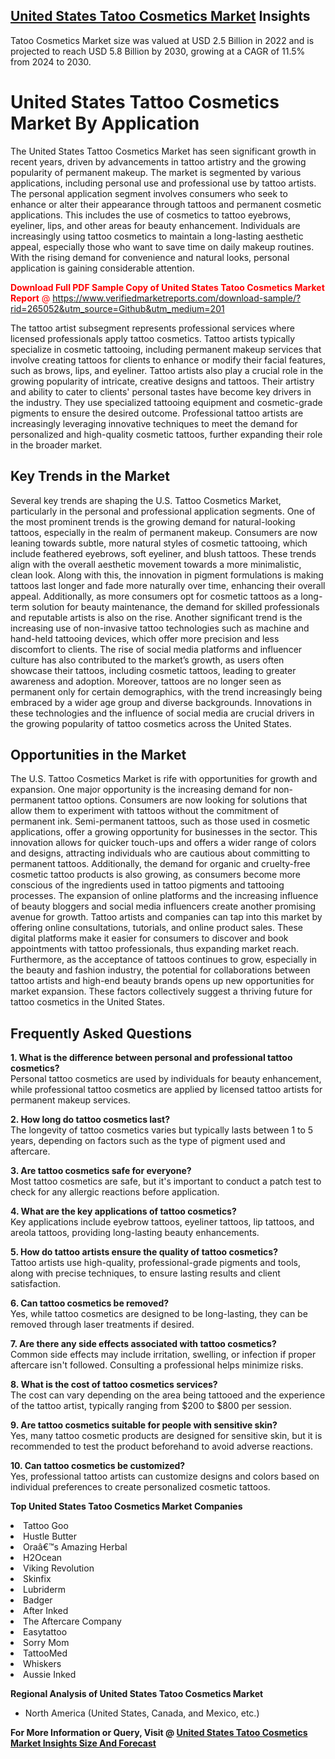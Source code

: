 <h2><a href="https://www.verifiedmarketreports.com/download-sample/?rid=265052&amp;utm_source=Github&amp;utm_medium=201" target="_blank">United States Tatoo Cosmetics Market</a> Insights</h2><p>Tatoo Cosmetics Market size was valued at USD 2.5 Billion in 2022 and is projected to reach USD 5.8 Billion by 2030, growing at a CAGR of 11.5% from 2024 to 2030.</p><p><h1>United States Tattoo Cosmetics Market By Application</h1><p>The United States Tattoo Cosmetics Market has seen significant growth in recent years, driven by advancements in tattoo artistry and the growing popularity of permanent makeup. The market is segmented by various applications, including personal use and professional use by tattoo artists. The personal application segment involves consumers who seek to enhance or alter their appearance through tattoos and permanent cosmetic applications. This includes the use of cosmetics to tattoo eyebrows, eyeliner, lips, and other areas for beauty enhancement. Individuals are increasingly using tattoo cosmetics to maintain a long-lasting aesthetic appeal, especially those who want to save time on daily makeup routines. With the rising demand for convenience and natural looks, personal application is gaining considerable attention. <p><span class=""><span style="color: #ff0000;"><strong>Download Full PDF Sample Copy of United States Tatoo Cosmetics Market Report</strong> @ </span><a href="https://www.verifiedmarketreports.com/download-sample/?rid=265052&amp;utm_source=Github&amp;utm_medium=201" target="_blank">https://www.verifiedmarketreports.com/download-sample/?rid=265052&amp;utm_source=Github&amp;utm_medium=201</a></span></p>The tattoo artist subsegment represents professional services where licensed professionals apply tattoo cosmetics. Tattoo artists typically specialize in cosmetic tattooing, including permanent makeup services that involve creating tattoos for clients to enhance or modify their facial features, such as brows, lips, and eyeliner. Tattoo artists also play a crucial role in the growing popularity of intricate, creative designs and tattoos. Their artistry and ability to cater to clients' personal tastes have become key drivers in the industry. They use specialized tattooing equipment and cosmetic-grade pigments to ensure the desired outcome. Professional tattoo artists are increasingly leveraging innovative techniques to meet the demand for personalized and high-quality cosmetic tattoos, further expanding their role in the broader market.<h2>Key Trends in the Market</h2><p>Several key trends are shaping the U.S. Tattoo Cosmetics Market, particularly in the personal and professional application segments. One of the most prominent trends is the growing demand for natural-looking tattoos, especially in the realm of permanent makeup. Consumers are now leaning towards subtle, more natural styles of cosmetic tattooing, which include feathered eyebrows, soft eyeliner, and blush tattoos. These trends align with the overall aesthetic movement towards a more minimalistic, clean look. Along with this, the innovation in pigment formulations is making tattoos last longer and fade more naturally over time, enhancing their overall appeal. Additionally, as more consumers opt for cosmetic tattoos as a long-term solution for beauty maintenance, the demand for skilled professionals and reputable artists is also on the rise. Another significant trend is the increasing use of non-invasive tattoo technologies such as machine and hand-held tattooing devices, which offer more precision and less discomfort to clients. The rise of social media platforms and influencer culture has also contributed to the market’s growth, as users often showcase their tattoos, including cosmetic tattoos, leading to greater awareness and adoption. Moreover, tattoos are no longer seen as permanent only for certain demographics, with the trend increasingly being embraced by a wider age group and diverse backgrounds. Innovations in these technologies and the influence of social media are crucial drivers in the growing popularity of tattoo cosmetics across the United States.<h2>Opportunities in the Market</h2><p>The U.S. Tattoo Cosmetics Market is rife with opportunities for growth and expansion. One major opportunity is the increasing demand for non-permanent tattoo options. Consumers are now looking for solutions that allow them to experiment with tattoos without the commitment of permanent ink. Semi-permanent tattoos, such as those used in cosmetic applications, offer a growing opportunity for businesses in the sector. This innovation allows for quicker touch-ups and offers a wider range of colors and designs, attracting individuals who are cautious about committing to permanent tattoos. Additionally, the demand for organic and cruelty-free cosmetic tattoo products is also growing, as consumers become more conscious of the ingredients used in tattoo pigments and tattooing processes. The expansion of online platforms and the increasing influence of beauty bloggers and social media influencers create another promising avenue for growth. Tattoo artists and companies can tap into this market by offering online consultations, tutorials, and online product sales. These digital platforms make it easier for consumers to discover and book appointments with tattoo professionals, thus expanding market reach. Furthermore, as the acceptance of tattoos continues to grow, especially in the beauty and fashion industry, the potential for collaborations between tattoo artists and high-end beauty brands opens up new opportunities for market expansion. These factors collectively suggest a thriving future for tattoo cosmetics in the United States.<h2>Frequently Asked Questions</h2><p><b>1. What is the difference between personal and professional tattoo cosmetics?</b><br>Personal tattoo cosmetics are used by individuals for beauty enhancement, while professional tattoo cosmetics are applied by licensed tattoo artists for permanent makeup services.</p><p><b>2. How long do tattoo cosmetics last?</b><br>The longevity of tattoo cosmetics varies but typically lasts between 1 to 5 years, depending on factors such as the type of pigment used and aftercare.</p><p><b>3. Are tattoo cosmetics safe for everyone?</b><br>Most tattoo cosmetics are safe, but it's important to conduct a patch test to check for any allergic reactions before application.</p><p><b>4. What are the key applications of tattoo cosmetics?</b><br>Key applications include eyebrow tattoos, eyeliner tattoos, lip tattoos, and areola tattoos, providing long-lasting beauty enhancements.</p><p><b>5. How do tattoo artists ensure the quality of tattoo cosmetics?</b><br>Tattoo artists use high-quality, professional-grade pigments and tools, along with precise techniques, to ensure lasting results and client satisfaction.</p><p><b>6. Can tattoo cosmetics be removed?</b><br>Yes, while tattoo cosmetics are designed to be long-lasting, they can be removed through laser treatments if desired.</p><p><b>7. Are there any side effects associated with tattoo cosmetics?</b><br>Common side effects may include irritation, swelling, or infection if proper aftercare isn't followed. Consulting a professional helps minimize risks.</p><p><b>8. What is the cost of tattoo cosmetics services?</b><br>The cost can vary depending on the area being tattooed and the experience of the tattoo artist, typically ranging from $200 to $800 per session.</p><p><b>9. Are tattoo cosmetics suitable for people with sensitive skin?</b><br>Yes, many tattoo cosmetic products are designed for sensitive skin, but it is recommended to test the product beforehand to avoid adverse reactions.</p><p><b>10. Can tattoo cosmetics be customized?</b><br>Yes, professional tattoo artists can customize designs and colors based on individual preferences to create personalized cosmetic tattoos.</p></p><p><strong>Top United States Tatoo Cosmetics Market Companies</strong></p><div data-test-id=""><p><li>Tattoo Goo</li><li> Hustle Butter</li><li> Oraâ€™s Amazing Herbal</li><li> H2Ocean</li><li> Viking Revolution</li><li> Skinfix</li><li> Lubriderm</li><li> Badger</li><li> After Inked</li><li> The Aftercare Company</li><li> Easytattoo</li><li> Sorry Mom</li><li> TattooMed</li><li> Whiskers</li><li> Aussie Inked</li></p><div><strong>Regional Analysis of&nbsp;United States Tatoo Cosmetics Market</strong></div><ul><li dir="ltr"><p dir="ltr">North America&nbsp;(United States, Canada, and Mexico, etc.)</p></li></ul><p><strong>For More Information or Query, Visit @&nbsp;</strong><strong><a href="https://www.verifiedmarketreports.com/product/tatoo-cosmetics-market/?utm_source=Github&amp;utm_medium=201" target="_blank">United States Tatoo Cosmetics Market Insights Size And Forecast</a></strong></p></div>
